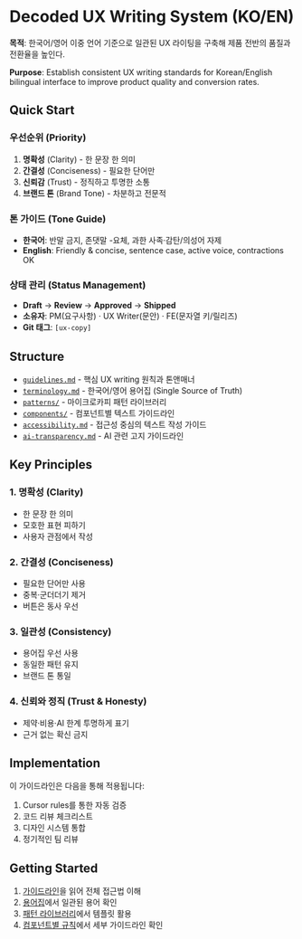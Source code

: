 # Decoded UX Writing System (KO/EN)

**목적**: 한국어/영어 이중 언어 기준으로 일관된 UX 라이팅을 구축해 제품 전반의 품질과 전환율을 높인다.

**Purpose**: Establish consistent UX writing standards for Korean/English bilingual interface to improve product quality and conversion rates.

## Quick Start

### 우선순위 (Priority)

1. **명확성** (Clarity) - 한 문장 한 의미
2. **간결성** (Conciseness) - 필요한 단어만
3. **신뢰감** (Trust) - 정직하고 투명한 소통
4. **브랜드 톤** (Brand Tone) - 차분하고 전문적

### 톤 가이드 (Tone Guide)

- **한국어**: 반말 금지, 존댓말 -요체, 과한 사족·감탄/의성어 자제
- **English**: Friendly & concise, sentence case, active voice, contractions OK

### 상태 관리 (Status Management)

- **Draft** → **Review** → **Approved** → **Shipped**
- **소유자**: PM(요구사항) · UX Writer(문안) · FE(문자열 키/릴리즈)
- **Git 태그**: `[ux-copy]`

## Structure

- [`guidelines.md`](./guidelines.md) - 핵심 UX writing 원칙과 톤앤매너
- [`terminology.md`](./terminology.md) - 한국어/영어 용어집 (Single Source of Truth)
- [`patterns/`](./patterns/) - 마이크로카피 패턴 라이브러리
- [`components/`](./components/) - 컴포넌트별 텍스트 가이드라인
- [`accessibility.md`](./accessibility.md) - 접근성 중심의 텍스트 작성 가이드
- [`ai-transparency.md`](./ai-transparency.md) - AI 관련 고지 가이드라인

## Key Principles

### 1. 명확성 (Clarity)

- 한 문장 한 의미
- 모호한 표현 피하기
- 사용자 관점에서 작성

### 2. 간결성 (Conciseness)

- 필요한 단어만 사용
- 중복·군더더기 제거
- 버튼은 동사 우선

### 3. 일관성 (Consistency)

- 용어집 우선 사용
- 동일한 패턴 유지
- 브랜드 톤 통일

### 4. 신뢰와 정직 (Trust & Honesty)

- 제약·비용·AI 한계 투명하게 표기
- 근거 없는 확신 금지

## Implementation

이 가이드라인은 다음을 통해 적용됩니다:

1. Cursor rules를 통한 자동 검증
2. 코드 리뷰 체크리스트
3. 디자인 시스템 통합
4. 정기적인 팀 리뷰

## Getting Started

1. [가이드라인](./guidelines.md)을 읽어 전체 접근법 이해
2. [용어집](./terminology.md)에서 일관된 용어 확인
3. [패턴 라이브러리](./patterns/)에서 템플릿 활용
4. [컴포넌트별 규칙](./components/)에서 세부 가이드라인 확인
